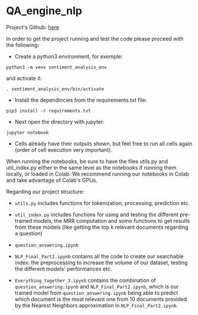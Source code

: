 # QA_engine_nlp
Project's Github: [here](https://github.com/mvonwyl/epita/tree/master/NLP/08)

In order to get the project running and test the code please proceed with the following:
* Create a python3 environment, for exemple: 
```
python3 -m venv sentiment_analysis_env
```
  and activate it:
  ```
  . sentiment_analysis_env/bin/activate
  ```
 * Install the dependincies from the requirements.txt file:
```
pip3 install -r requirements.txt
```
* Next open the directory with jupyter:
```
jupyter notebook
```
* Cells already have their outputs shown, but feel free to run all cells again (order of cell execution very important).

When running the notebooks, be sure to have the files utils.py and util_index.py either in the same level as the notebooks if running them locally, or loaded in Colab.
We recommend running our notebooks in Colab and take advantage of Colab's GPUs.

Regarding our project structure:

* `utils.py` includes functions for tokenization, processing, prediction etc.

* `util_index.py` includes functions for using and testing the different pre-trained models, the MRR computation and some functions to get results from these models (like getting the top k relevant documents regarding a question)

* `question_answering.ipynb`

* `NLP_Final_Part2.ipynb` contains all the code to create our searchable index: the preprocessing to increase the volume of our dataset, testing the different models' performances etc.

* `Everything_together_3.ipynb` contains the combination of `question_answering.ipynb` and `NLP_Final_Part2.ipynb`, which is our trained model from `question_answering.ipynb` being able to predict which document is the most relevant one from 10 documents provided by the Nearest Neighbors approximation in `NLP_Final_Part2.ipynb`.
